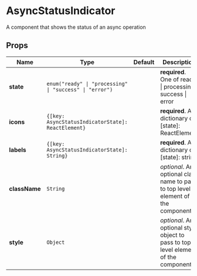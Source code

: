 # AsyncStatusIndicator

A component that shows the status of an async operation

## Props
|Name|Type|Default|Description|
|----|----|-------|-----------|
| **state** | <code>enum("ready" &#124; "processing" &#124; "success" &#124; "error")</code> |  | **required**. One of ready &#124; processing &#124; success &#124; error |
| **icons** | <code>{[key: AsyncStatusIndicatorState]: ReactElement}</code> |  | **required**. A dictionary of [state]: ReactElement |
| **labels** | <code>{[key: AsyncStatusIndicatorState]: String}</code> |  | **required**. A dictionary of [state]: string |
| **className** | <code>String</code> |  | *optional*. An optional class name to pass to top level element of the component |
| **style** | <code>Object</code> |  | *optional*. An optional style object to pass to top level element of the component |